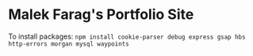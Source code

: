 # Malek Farag's Portfolio Site


To install packages:
`npm install cookie-parser debug express gsap hbs http-errors morgan mysql waypoints`
